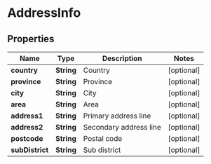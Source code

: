 

# AddressInfo


## Properties

| Name | Type | Description | Notes |
|------------ | ------------- | ------------- | -------------|
|**country** | **String** | Country |  [optional] |
|**province** | **String** | Province |  [optional] |
|**city** | **String** | City |  [optional] |
|**area** | **String** | Area |  [optional] |
|**address1** | **String** | Primary address line |  [optional] |
|**address2** | **String** | Secondary address line |  [optional] |
|**postcode** | **String** | Postal code |  [optional] |
|**subDistrict** | **String** | Sub district |  [optional] |



